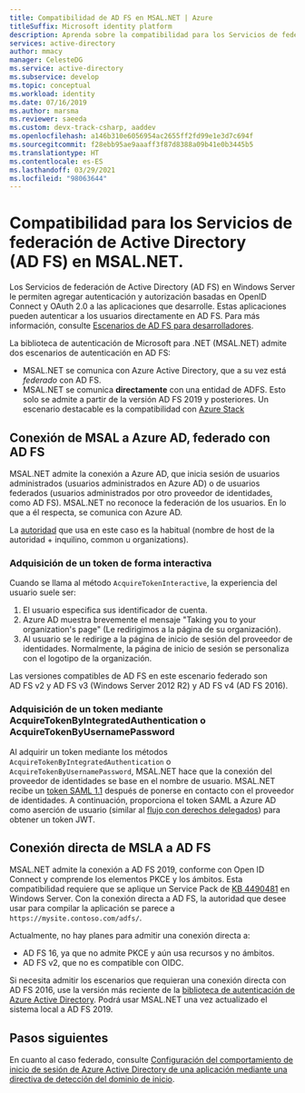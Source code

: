 ```yaml
---
title: Compatibilidad de AD FS en MSAL.NET | Azure
titleSuffix: Microsoft identity platform
description: Aprenda sobre la compatibilidad para los Servicios de federación de Active Directory (AD FS) en la biblioteca de autenticación de Microsoft para .NET (MSAL.NET).
services: active-directory
author: mmacy
manager: CelesteDG
ms.service: active-directory
ms.subservice: develop
ms.topic: conceptual
ms.workload: identity
ms.date: 07/16/2019
ms.author: marsma
ms.reviewer: saeeda
ms.custom: devx-track-csharp, aaddev
ms.openlocfilehash: a146b310e6056954ac2655ff2fd99e1e3d7c694f
ms.sourcegitcommit: f28ebb95ae9aaaff3f87d8388a09b41e0b3445b5
ms.translationtype: HT
ms.contentlocale: es-ES
ms.lasthandoff: 03/29/2021
ms.locfileid: "98063644"
---
```

# <a name="active-directory-federation-services-support-in-msalnet"></a>Compatibilidad para los Servicios de federación de Active Directory (AD FS) en MSAL.NET.
Los Servicios de federación de Active Directory (AD FS) en Windows Server le permiten agregar autenticación y autorización basadas en OpenID Connect y OAuth 2.0 a las aplicaciones que desarrolle. Estas aplicaciones pueden autenticar a los usuarios directamente en AD FS. Para más información, consulte [Escenarios de AD FS para desarrolladores](/windows-server/identity/ad-fs/overview/ad-fs-openid-connect-oauth-flows-scenarios).

La biblioteca de autenticación de Microsoft para .NET (MSAL.NET) admite dos escenarios de autenticación en AD FS:

- MSAL.NET se comunica con Azure Active Directory, que a su vez está *federado* con AD FS.
- MSAL.NET se comunica **directamente** con una entidad de ADFS. Esto solo se admite a partir de la versión AD FS 2019 y posteriores. Un escenario destacable es la compatibilidad con [Azure Stack](https://azure.microsoft.com/overview/azure-stack/)


## <a name="msal-connects-to-azure-ad-which-is-federated-with-ad-fs"></a>Conexión de MSAL a Azure AD, federado con AD FS
MSAL.NET admite la conexión a Azure AD, que inicia sesión de usuarios administrados (usuarios administrados en Azure AD) o de usuarios federados (usuarios administrados por otro proveedor de identidades, como AD FS). MSAL.NET no reconoce la federación de los usuarios. En lo que a él respecta, se comunica con Azure AD.

La [autoridad](msal-client-application-configuration.md#authority) que usa en este caso es la habitual (nombre de host de la autoridad + inquilino, common u organizations).

### <a name="acquiring-a-token-interactively"></a>Adquisición de un token de forma interactiva
Cuando se llama al método `AcquireTokenInteractive`, la experiencia del usuario suele ser:

1. El usuario especifica sus identificador de cuenta.
2. Azure AD muestra brevemente el mensaje "Taking you to your organization's page" (Le redirigimos a la página de su organización).
3. Al usuario se le redirige a la página de inicio de sesión del proveedor de identidades. Normalmente, la página de inicio de sesión se personaliza con el logotipo de la organización.

Las versiones compatibles de AD FS en este escenario federado son AD FS v2 y AD FS v3 (Windows Server 2012 R2) y AD FS v4 (AD FS 2016).

### <a name="acquiring-a-token-using-acquiretokenbyintegratedauthentication-or-acquiretokenbyusernamepassword"></a>Adquisición de un token mediante AcquireTokenByIntegratedAuthentication o AcquireTokenByUsernamePassword
Al adquirir un token mediante los métodos `AcquireTokenByIntegratedAuthentication` o `AcquireTokenByUsernamePassword`, MSAL.NET hace que la conexión del proveedor de identidades se base en el nombre de usuario.  MSAL.NET recibe un [token SAML 1.1](reference-saml-tokens.md) después de ponerse en contacto con el proveedor de identidades.  A continuación, proporciona el token SAML a Azure AD como aserción de usuario (similar al [flujo con derechos delegados](msal-authentication-flows.md#on-behalf-of)) para obtener un token JWT.

## <a name="msal-connects-directly-to-ad-fs"></a>Conexión directa de MSLA a AD FS
MSAL.NET admite la conexión a AD FS 2019, conforme con Open ID Connect y comprende los elementos PKCE y los ámbitos. Esta compatibilidad requiere que se aplique un Service Pack de [KB 4490481](https://support.microsoft.com/en-us/help/4490481/windows-10-update-kb4490481) en Windows Server. Con la conexión directa a AD FS, la autoridad que desee usar para compilar la aplicación se parece a `https://mysite.contoso.com/adfs/`.

Actualmente, no hay planes para admitir una conexión directa a:

- AD FS 16, ya que no admite PKCE y aún usa recursos y no ámbitos.
- AD FS v2, que no es compatible con OIDC.

 Si necesita admitir los escenarios que requieran una conexión directa con AD FS 2016, use la versión más reciente de la [biblioteca de autenticación de Azure Active Directory](../azuread-dev/active-directory-authentication-libraries.md#microsoft-supported-client-libraries). Podrá usar MSAL.NET una vez actualizado el sistema local a AD FS 2019.

## <a name="next-steps"></a>Pasos siguientes

En cuanto al caso federado, consulte [Configuración del comportamiento de inicio de sesión de Azure Active Directory de una aplicación mediante una directiva de detección del dominio de inicio](../manage-apps/configure-authentication-for-federated-users-portal.md).